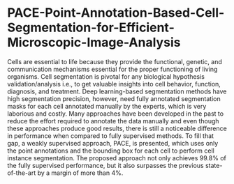 # PACE-Point-Annotation-Based-Cell-Segmentation-for-Efficient-Microscopic-Image-Analysis
Cells are essential to life because they provide the functional, genetic, and communication mechanisms essential for the proper
functioning of living organisms. Cell segmentation is pivotal for any biological hypothesis validation/analysis i.e., to get
valuable insights into cell behavior, function, diagnosis, and treatment. Deep learning-based segmentation methods have high
segmentation precision, however, need fully annotated segmentation masks for each cell annotated manually by the experts,
which is very laborious and costly. Many approaches have been developed in the past to reduce the effort required to annotate
the data manually and even though these approaches produce good results, there is still a noticeable difference in performance
when compared to fully supervised methods. To fill that gap, a weakly supervised approach, PACE, is presented, which uses
only the point annotations and the bounding box for each cell to perform cell instance segmentation. The proposed approach
not only achieves 99.8% of the fully supervised performance, but it also surpasses the previous state-of-the-art by a margin of
more than 4%.
